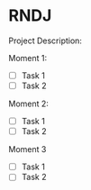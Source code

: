 # RNDJ

Project Description:



Moment 1:

- [ ] Task 1
- [ ] Task 2
      
Moment 2:

- [ ] Task 1
- [ ] Task 2
      
Moment 3

- [ ] Task 1
- [ ] Task 2
